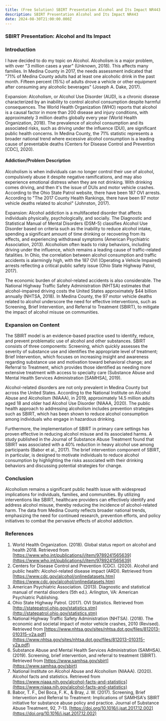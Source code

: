 ```yaml
---
title: (Free Solution) SBIRT Presentation Alcohol and Its Impact NR443
description: SBIRT Presentation Alcohol and Its Impact NR443
date: 2024-08-30T21:00:00.000Z
---
```


### SBIRT Presentation: Alcohol and Its Impact

### Introduction

I have decided to do my topic on Alcohol. Alcoholism is a major problem, with over "3 million cases a year" (Unknown, 2018). This affects many families. In Medina County in 2017, the needs assessment indicated that "71% of Medina County adults had at least one alcoholic drink in the past month. Fifteen percent (15%) of adults drove a vehicle or other equipment after consuming any alcoholic beverages" (Joseph A. Dake, 2017).

Expansion:
Alcoholism, or Alcohol Use Disorder (AUD), is a chronic disease characterized by an inability to control alcohol consumption despite harmful consequences. The World Health Organization (WHO) reports that alcohol is a causal factor in more than 200 disease and injury conditions, with approximately 3 million deaths globally every year (World Health Organization, 2018). The prevalence of alcohol consumption and its associated risks, such as driving under the influence (DUI), are significant public health concerns. In Medina County, the 71% statistic represents a broader national trend where excessive alcohol consumption is a leading cause of preventable deaths (Centers for Disease Control and Prevention \[CDC], 2020).

#### Addiction/Problem Description

Alcoholism is when individuals can no longer control their use of alcohol, compulsively abuse it despite negative ramifications, and may also experience emotional distress when they are not drinking. With drinking comes driving, and then it's the issue of DUIs and motor vehicle crashes. According to the Ohio State Patrol website, there have been 187 OVI arrests. According to "The 2017 County Health Rankings, there have been 97 motor vehicle deaths related to alcohol" (Johnston, 2017).

Expansion:
Alcohol addiction is a multifaceted disorder that affects individuals physically, psychologically, and socially. The Diagnostic and Statistical Manual of Mental Disorders (DSM-5) classifies Alcohol Use Disorder based on criteria such as the inability to reduce alcohol intake, spending a significant amount of time drinking or recovering from its effects, and experiencing withdrawal symptoms (American Psychiatric Association, 2013). Alcoholism often leads to risky behaviors, including driving under the influence, which remains a leading cause of traffic-related fatalities. In Ohio, the correlation between alcohol consumption and traffic accidents is alarmingly high, with the 187 OVI (Operating a Vehicle Impaired) arrests reflecting a critical public safety issue (Ohio State Highway Patrol, 2017).

The economic burden of alcohol-related accidents is also considerable. The National Highway Traffic Safety Administration (NHTSA) estimates that alcohol-impaired driving costs the United States approximately $44 billion annually (NHTSA, 2018). In Medina County, the 97 motor vehicle deaths related to alcohol underscore the need for effective interventions, such as Screening, Brief Intervention, and Referral to Treatment (SBIRT), to mitigate the impact of alcohol misuse on communities.

### Expansion on Content

The SBIRT model is an evidence-based practice used to identify, reduce, and prevent problematic use of alcohol and other substances. SBIRT consists of three components: Screening, which quickly assesses the severity of substance use and identifies the appropriate level of treatment; Brief Intervention, which focuses on increasing insight and awareness regarding substance use and motivation toward behavioral change; and Referral to Treatment, which provides those identified as needing more extensive treatment with access to specialty care (Substance Abuse and Mental Health Services Administration \[SAMHSA], 2019).

Alcohol-related disorders are not only prevalent in Medina County but across the United States. According to the National Institute on Alcohol Abuse and Alcoholism (NIAAA), in 2019, approximately 14.5 million adults aged 18 and older had Alcohol Use Disorder (NIAAA, 2020). The public health approach to addressing alcoholism includes prevention strategies such as SBIRT, which has been shown to reduce alcohol consumption among individuals who engage in hazardous drinking.

Furthermore, the implementation of SBIRT in primary care settings has proven effective in reducing alcohol misuse and its associated harms. A study published in the Journal of Substance Abuse Treatment found that SBIRT was associated with a 40% reduction in heavy alcohol use among participants (Babor et al., 2017). The brief intervention component of SBIRT, in particular, is designed to motivate individuals to reduce alcohol consumption by highlighting the risks associated with their drinking behaviors and discussing potential strategies for change.

### Conclusion

Alcoholism remains a significant public health issue with widespread implications for individuals, families, and communities. By utilizing interventions like SBIRT, healthcare providers can effectively identify and address alcohol misuse, thereby reducing the incidence of alcohol-related harm. The data from Medina County reflects broader national trends, emphasizing the need for continued research, prevention efforts, and policy initiatives to combat the pervasive effects of alcohol addiction.

### References

1. World Health Organization. (2018). Global status report on alcohol and health 2018. Retrieved from [https://www.who.int/publications/i/item/9789241565639](https://www.who.int/publications/i/item/9789241565639)
2. Centers for Disease Control and Prevention (CDC). (2020). Alcohol and public health: Alcohol-related disease impact (ARDI). Retrieved from [https://www.cdc.gov/alcohol/onlinedatasets.htm](https://www.cdc.gov/alcohol/onlinedatasets.htm)
3. American Psychiatric Association. (2013). Diagnostic and statistical manual of mental disorders (5th ed.). Arlington, VA: American Psychiatric Publishing.
4. Ohio State Highway Patrol. (2017). OVI Statistics. Retrieved from [http://statepatrol.ohio.gov/statistics.stm](http://statepatrol.ohio.gov/statistics.stm)
5. National Highway Traffic Safety Administration (NHTSA). (2018). The economic and societal impact of motor vehicle crashes, 2010 (Revised). Retrieved from [https://www.nhtsa.gov/sites/nhtsa.dot.gov/files/812013-010315-v2a.pdf](https://www.nhtsa.gov/sites/nhtsa.dot.gov/files/812013-010315-v2a.pdf)
6. Substance Abuse and Mental Health Services Administration (SAMHSA). (2019). Screening, brief intervention, and referral to treatment (SBIRT). Retrieved from [https://www.samhsa.gov/sbirt](https://www.samhsa.gov/sbirt)
7. National Institute on Alcohol Abuse and Alcoholism (NIAAA). (2020). Alcohol facts and statistics. Retrieved from [https://www.niaaa.nih.gov/alcohol-facts-and-statistics](https://www.niaaa.nih.gov/alcohol-facts-and-statistics)
8. Babor, T. F., Del Boca, F. K., & Bray, J. W. (2017). Screening, Brief Intervention and Referral to Treatment: Implications of SAMHSA's SBIRT initiative for substance abuse policy and practice. Journal of Substance Abuse Treatment, 92, 7-13. [https://doi.org/10.1016/j.jsat.2017.12.002](https://doi.org/10.1016/j.jsat.2017.12.002)
